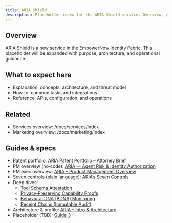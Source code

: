 ```yaml
---
title: ARIA Shield
description: Placeholder index for the ARIA Shield service. Overview, purpose, and links to future how‑to, explanation, and reference docs.
---
```


## Overview

ARIA Shield is a new service in the EmpowerNow Identity Fabric. This placeholder will be expanded with purpose, architecture, and operational guidance.

## What to expect here

- Explanation: concepts, architecture, and threat model
- How‑to: common tasks and integrations
- Reference: APIs, configuration, and operations

## Related

- Services overview: /docs/services/index
- Marketing overview: /docs/marketing/index

## Guides & specs

- Patent portfolio: [ARIA Patent Portfolio – Attorney Brief](/docs/services/aria-shield/patent-portfolio)
- PM overview (no‑code): [ARIA — Agent Risk & Identity Authorization](/docs/services/aria-shield/pm-overview)
- PM exec overview: [ARIA – Product Management Overview](/docs/services/aria-shield/pm-executive-overview)
- Seven controls (plain language): [ARIA’s Seven Controls](/docs/services/aria-shield/seven-controls-overview)
- Deep dives:
  - [Tool Schema Attestation](/docs/services/aria-shield/tool-schema-attestation)
  - [Privacy‑Preserving Capability Proofs](/docs/services/aria-shield/capability-proofs)
  - [Behavioral DNA (BDNA) Monitoring](/docs/services/aria-shield/bdna-monitoring)
  - [Receipt Chains (Immutable Audit)](/docs/services/aria-shield/receipt-chains)
- Architecture & profile: [ARIA – Intro & Architecture](/docs/services/aria-shield/intro-architecture)
- Placeholder (TBD): [Guide 3](/docs/services/aria-shield/pm-guide3-tbd)


